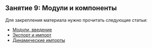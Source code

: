 ## Занятие 9: Модули и компоненты ##

Для закрепления материала нужно прочитать следующие статьи:
- [Модули, введение](http://learn.javascript.ru/modules-intro)
- [Экспорт и импорт](http://learn.javascript.ru/import-export)
- [Динамические импорты](http://learn.javascript.ru/modules-dynamic-imports)
